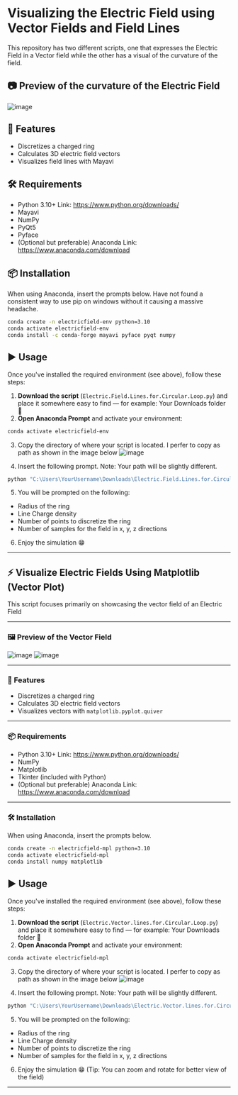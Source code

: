 # Visualizing the Electric Field using Vector Fields and Field Lines

This repository has two different scripts, one that expresses the Electric Field in a Vector field while the other has a visual of the curvature of the field.

## 📷 Preview of the curvature of the Electric Field
![image](https://github.com/user-attachments/assets/a9e184a5-89e9-4791-a389-7464d91d5459)

## 🚀 Features
- Discretizes a charged ring
- Calculates 3D electric field vectors
- Visualizes field lines with Mayavi

## 🛠 Requirements
- Python 3.10+ Link: https://www.python.org/downloads/
- Mayavi
- NumPy
- PyQt5
- Pyface
- (Optional but preferable) Anaconda Link: https://www.anaconda.com/download

## 📦 Installation

When using Anaconda, insert the prompts below. Have not found a consistent way to use pip on windows without it causing a massive headache.

```bash
conda create -n electricfield-env python=3.10
conda activate electricfield-env
conda install -c conda-forge mayavi pyface pyqt numpy
```

## ▶️ Usage

Once you've installed the required environment (see above), follow these steps:

1. **Download the script** (`Electric.Field.Lines.for.Circular.Loop.py`) and place it somewhere easy to find — for example: Your Downloads folder 📂
2. **Open Anaconda Prompt** and activate your environment:

```bash
conda activate electricfield-env
```
3. Copy the directory of where your script is located. I perfer to copy as path as shown in the image below
![image](https://github.com/user-attachments/assets/3750e402-d1b2-4753-87b0-2775b43bf315)

4. Insert the following prompt. Note: Your path will be slightly different.
```bash
python "C:\Users\YourUsername\Downloads\Electric.Field.Lines.for.Circular.Loop.py"
```
5. You will be prompted on the following:
- Radius of the ring
- Line Charge density
- Number of points to discretize the ring
- Number of samples for the field in x, y, z directions

6. Enjoy the simulation 😁

---

## ⚡ Visualize Electric Fields Using Matplotlib (Vector Plot)

This script focuses primarily on showcasing the vector field of an Electric Field

---

### 🖼️ Preview of the Vector Field
![image](https://github.com/user-attachments/assets/f34bd111-e22a-4954-9e6e-02fe0fc23ae3) ![image](https://github.com/user-attachments/assets/60b18b13-43fb-4733-b13c-ecc68e023bd1)

---

### 🚀 Features

- Discretizes a charged ring
- Calculates 3D electric field vectors
- Visualizes vectors with `matplotlib.pyplot.quiver`

---

### 📦 Requirements

- Python 3.10+ Link: https://www.python.org/downloads/
- NumPy
- Matplotlib
- Tkinter (included with Python)
- (Optional but preferable) Anaconda Link: https://www.anaconda.com/download

---

### 🛠 Installation
When using Anaconda, insert the prompts below.
```bash
conda create -n electricfield-mpl python=3.10
conda activate electricfield-mpl
conda install numpy matplotlib
```
## ▶️ Usage

Once you've installed the required environment (see above), follow these steps:

1. **Download the script** (`Electric.Vector.lines.for.Circular.Loop.py`) and place it somewhere easy to find — for example: Your Downloads folder 📂
2. **Open Anaconda Prompt** and activate your environment:

```bash
conda activate electricfield-mpl
```
3. Copy the directory of where your script is located. I perfer to copy as path as shown in the image below
![image](https://github.com/user-attachments/assets/3750e402-d1b2-4753-87b0-2775b43bf315)

4. Insert the following prompt. Note: Your path will be slightly different.
```bash
python "C:\Users\YourUsername\Downloads\Electric.Vector.lines.for.Circular.Loop.py"
```
5. You will be prompted on the following:
- Radius of the ring
- Line Charge density
- Number of points to discretize the ring
- Number of samples for the field in x, y, z directions

6. Enjoy the simulation 😁
(Tip: You can zoom and rotate for better view of the field)

---
